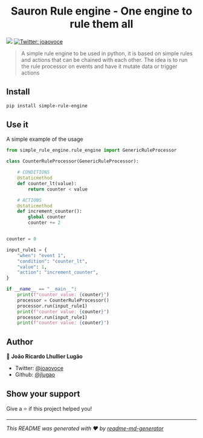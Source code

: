 <h1 align="center">Sauron Rule engine - One engine to rule them all </h1>
<p>
  <img src="https://img.shields.io/badge/version-0.1-blue.svg?cacheSeconds=2592000" />
  <a href="https://twitter.com/joaovoce">
    <img alt="Twitter: joaovoce" src="https://img.shields.io/twitter/follow/joaovoce.svg?style=social" target="_blank" />
  </a>
</p>

> A simple rule engine to be used in python, it is based on simple rules and actions that can be chained with each other. The idea is to run the rule processor on events and have it mutate data or trigger actions

## Install

```sh
pip install simple-rule-engine
```

## Use it

A simple example of the usage

```python
from simple_rule_engine.rule_engine import GenericRuleProcessor

class CounterRuleProcessor(GenericRuleProcessor):

    # CONDITIONS
    @staticmethod
    def counter_lt(value):
        return counter < value

    # ACTIONS
    @staticmethod
    def increment_counter():
        global counter
        counter += 2


counter = 0

input_rule1 = {
    "when": "event 1",
    "condition": "counter_lt",
    "value": 1,
    "action": "increment_counter",
}

if __name__ == "__main__":
    print(f"counter value: {counter}")
    processor = CounterRuleProcessor()
    processor.run(input_rule1)
    print(f"counter value: {counter}")
    processor.run(input_rule1)
    print(f"counter value: {counter}")
```

## Author

👤 **João Ricardo Lhullier Lugão**

- Twitter: [@joaovoce](https://twitter.com/joaovoce)
- Github: [@jlugao](https://github.com/jlugao)

## Show your support

Give a ⭐️ if this project helped you!

---

_This README was generated with ❤️ by [readme-md-generator](https://github.com/kefranabg/readme-md-generator)_
